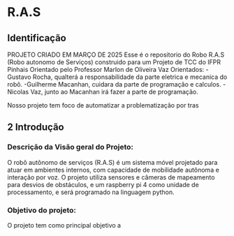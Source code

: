 # R.A.S
## Identificação
PROJETO CRIADO EM MARÇO DE 2025
Esse é o repositorio do Robo R.A.S (Robo autonomo de Serviços) construido para um Projeto de TCC do IFPR Pinhais
Orientado pelo Professor Marlon de Oliveira Vaz
Orientados:
-Gustavo Rocha, qualterá a responsabilidade da parte eletrica e mecanica do robô.
-Guilherme Macanhan, cuidara da parte de programação e calculos.
-Nicolas Vaz, junto ao Macanhan irá fazer a parte de programação.

Nosso projeto tem foco de automatizar a problematização por tras

## 2 Introdução
### Descrição da Visão geral do Projeto:
O robô autônomo de serviços (R.A.S) é um sistema móvel projetado para atuar em ambientes internos, com capacidade de mobilidade autônoma e interação por voz. O projeto utiliza sensores e câmeras de mapeamento para desvios de obstáculos, e um raspberry pi 4 como unidade de processamento, e será programado na linguagem python.


### Objetivo do projeto:
O projeto tem como principal objetivo a
